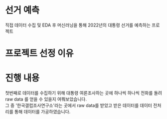 # 선거 예측
직접 데이터 수집 및 EDA 후 머신러닝을 통해 2022년의 대통령 선거를 예측하는 프로젝트

# 프로젝트 선정 이유


# 진행 내용
첫번째로 데이터를 수집하기 위해 대통령 여론조사하는 곳에 하나씩 하나씩 전화를 돌려 raw data 를 얻을 수 있을지 여쭤보았습니다.   
그 중 '한국갤럽조사연구소'라는 곳에서 raw data를 받았고 받은 데이터를 데이터 전처리를 통해 데이터를 가공하였습니다.
